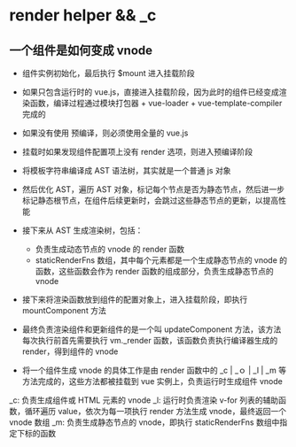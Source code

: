 # render helper && _c

## 一个组件是如何变成 vnode

* 组件实例初始化，最后执行 $mount 进入挂载阶段
* 如果只包含运行时的 vue.js，直接进入挂载阶段，因为此时的组件已经变成渲染函数，编译过程通过模块打包器 + vue-loader + vue-template-compiler 完成的
* 如果没有使用 预编译，则必须使用全量的 vue.js
* 挂载时如果发现组件配置项上没有 render 选项，则进入预编译阶段
* 将模板字符串编译成 AST 语法树，其实就是一个普通 js 对象
* 然后优化 AST，遍历 AST 对象，标记每个节点是否为静态节点，然后进一步标记静态根节点，在组件后续更新时，会跳过这些静态节点的更新，以提高性能
* 接下来从 AST 生成渲染树，包括：
  * 负责生成动态节点的 vnode 的 render 函数
  * staticRenderFns 数组，其中每个元素都是一个生成静态节点的 vnode 的函数，这些函数会作为 render 函数的组成部分，负责生成静态节点的 vnode

* 接下来将渲染函数放到组件的配置对象上，进入挂载阶段，即执行 mountComponent 方法
* 最终负责渲染组件和更新组件的是一个叫 updateComponent 方法，该方法每次执行前首先需要执行 vm._render 函数，该函数负责执行编译器生成的 render，得到组件的 vnode
* 将一个组件生成 vnode 的具体工作是由 render 函数中的 _c | _ｏ | _l | _m 等方法完成的，这些方法都被挂载到 vue 实例上，负责运行时生成组件 vnode

_c: 负责生成组件或 HTML 元素的 vnode
_l: 运行时负责渲染 v-for 列表的辅助函数，循环遍历 value，依次为每一项执行 render 方法生成 vnode，最终返回一个 vnode 数组
_m: 负责生成静态节点的 vnode，即执行 staticRenderFns 数组中指定下标的函数